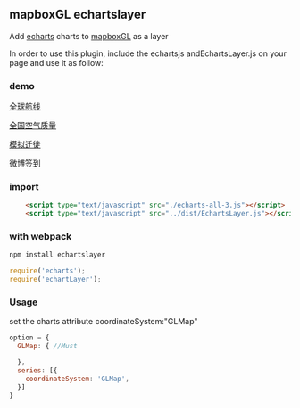 ## mapboxGL echartslayer
Add [echarts](https://github.com/ecomfe/echarts) charts to  [mapboxGL](https://github.com/mapbox/mapbox-gl-js) as a layer

In order to use this plugin, include the echartsjs andEchartsLayer.js  on your page and use it as follow:

### demo

[全球航线](https://lzxue.github.io/echartsLayer/demo/lines-airline.html)

[全国空气质量](https://lzxue.github.io/echartsLayer/demo/effectScatter-map.html)

[模拟迁徙](https://lzxue.github.io/echartsLayer/demo/geo-line.html)

[微博签到](https://lzxue.github.io/echartsLayer/demo/scatter-weibo.html)


### import

```html
    <script type="text/javascript" src="./echarts-all-3.js"></script>
    <script type="text/javascript" src="../dist/EchartsLayer.js"></script>
```

### with webpack

```js
npm install echartslayer
```
```js
require('echarts');
require('echartLayer');
```

### Usage

set the charts attribute coordinateSystem:"GLMap"

```js
option = { 
  GLMap: { //Must

  },
  series: [{
    coordinateSystem: 'GLMap',
  }]
}
```

